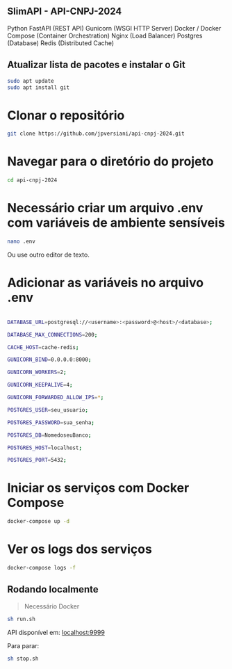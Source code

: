 ## SlimAPI - API-CNPJ-2024
Python
FastAPI (REST API)
Gunicorn (WSGI HTTP Server)
Docker / Docker Compose (Container Orchestration)
Nginx (Load Balancer)
Postgres (Database)
Redis (Distributed Cache)

## Atualizar lista de pacotes e instalar o Git

```bash
sudo apt update
sudo apt install git
```

# Clonar o repositório
```bash
git clone https://github.com/jpversiani/api-cnpj-2024.git
```
# Navegar para o diretório do projeto
```bash
cd api-cnpj-2024
```
# Necessário criar um arquivo .env com variáveis de ambiente sensíveis
```bash
nano .env
```
Ou use outro editor de texto.

# Adicionar as variáveis no arquivo .env
```bash

DATABASE_URL=postgresql://<username>:<password>@<host>/<database>;

DATABASE_MAX_CONNECTIONS=200;

CACHE_HOST=cache-redis;

GUNICORN_BIND=0.0.0.0:8000;

GUNICORN_WORKERS=2;

GUNICORN_KEEPALIVE=4;

GUNICORN_FORWARDED_ALLOW_IPS=*;

POSTGRES_USER=seu_usuario;

POSTGRES_PASSWORD=sua_senha;

POSTGRES_DB=NomedoseuBanco;

POSTGRES_HOST=localhost;

POSTGRES_PORT=5432;
```
# Iniciar os serviços com Docker Compose
```bash
docker-compose up -d
```
# Ver os logs dos serviços
```bash
docker-compose logs -f
```
## Rodando localmente

> Necessário Docker

```bash
sh run.sh
```

API disponível em: [localhost:9999](http://localhost:9999)

Para parar:
```bash
sh stop.sh
```
